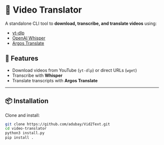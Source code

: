 # 🎥 Video Translator

A standalone CLI tool to **download, transcribe, and translate videos** using:
- [yt-dlp](https://github.com/yt-dlp/yt-dlp)  
- [OpenAI Whisper](https://github.com/openai/whisper)  
- [Argos Translate](https://github.com/argosopentech/argos-translate)  

## 🚀 Features
- Download videos from YouTube (`yt-dlp`) or direct URLs (`wget`)
- Transcribe with **Whisper**
- Translate transcripts with **Argos Translate**

---

## 📦 Installation

Clone and install:

```bash
git clone https://github.com/adubay/Vid2Text.git
cd video-translator
python3 install.py
pip install .
